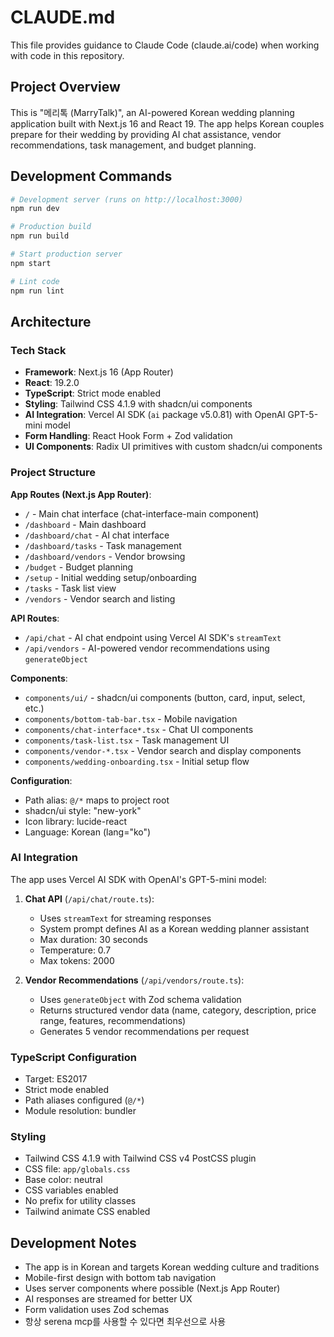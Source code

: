 # CLAUDE.md

This file provides guidance to Claude Code (claude.ai/code) when working with code in this repository.

## Project Overview

This is "메리톡 (MarryTalk)", an AI-powered Korean wedding planning application built with Next.js 16 and React 19. The app helps Korean couples prepare for their wedding by providing AI chat assistance, vendor recommendations, task management, and budget planning.

## Development Commands

```bash
# Development server (runs on http://localhost:3000)
npm run dev

# Production build
npm run build

# Start production server
npm start

# Lint code
npm run lint
```

## Architecture

### Tech Stack
- **Framework**: Next.js 16 (App Router)
- **React**: 19.2.0
- **TypeScript**: Strict mode enabled
- **Styling**: Tailwind CSS 4.1.9 with shadcn/ui components
- **AI Integration**: Vercel AI SDK (`ai` package v5.0.81) with OpenAI GPT-5-mini model
- **Form Handling**: React Hook Form + Zod validation
- **UI Components**: Radix UI primitives with custom shadcn/ui components

### Project Structure

**App Routes (Next.js App Router)**:
- `/` - Main chat interface (chat-interface-main component)
- `/dashboard` - Main dashboard
- `/dashboard/chat` - AI chat interface
- `/dashboard/tasks` - Task management
- `/dashboard/vendors` - Vendor browsing
- `/budget` - Budget planning
- `/setup` - Initial wedding setup/onboarding
- `/tasks` - Task list view
- `/vendors` - Vendor search and listing

**API Routes**:
- `/api/chat` - AI chat endpoint using Vercel AI SDK's `streamText`
- `/api/vendors` - AI-powered vendor recommendations using `generateObject`

**Components**:
- `components/ui/` - shadcn/ui components (button, card, input, select, etc.)
- `components/bottom-tab-bar.tsx` - Mobile navigation
- `components/chat-interface*.tsx` - Chat UI components
- `components/task-list.tsx` - Task management UI
- `components/vendor-*.tsx` - Vendor search and display components
- `components/wedding-onboarding.tsx` - Initial setup flow

**Configuration**:
- Path alias: `@/*` maps to project root
- shadcn/ui style: "new-york"
- Icon library: lucide-react
- Language: Korean (lang="ko")

### AI Integration

The app uses Vercel AI SDK with OpenAI's GPT-5-mini model:

1. **Chat API** (`/api/chat/route.ts`):
   - Uses `streamText` for streaming responses
   - System prompt defines AI as a Korean wedding planner assistant
   - Max duration: 30 seconds
   - Temperature: 0.7
   - Max tokens: 2000

2. **Vendor Recommendations** (`/api/vendors/route.ts`):
   - Uses `generateObject` with Zod schema validation
   - Returns structured vendor data (name, category, description, price range, features, recommendations)
   - Generates 5 vendor recommendations per request

### TypeScript Configuration

- Target: ES2017
- Strict mode enabled
- Path aliases configured (`@/*`)
- Module resolution: bundler

### Styling

- Tailwind CSS 4.1.9 with Tailwind CSS v4 PostCSS plugin
- CSS file: `app/globals.css`
- Base color: neutral
- CSS variables enabled
- No prefix for utility classes
- Tailwind animate CSS enabled

## Development Notes

- The app is in Korean and targets Korean wedding culture and traditions
- Mobile-first design with bottom tab navigation
- Uses server components where possible (Next.js App Router)
- AI responses are streamed for better UX
- Form validation uses Zod schemas
- 항상 serena mcp를 사용할 수 있다면 최우선으로 사용
